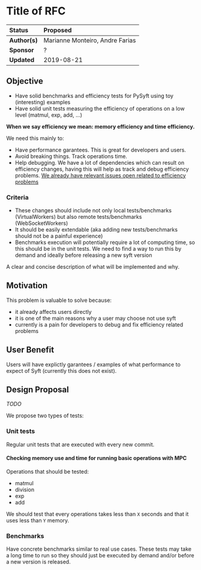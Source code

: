 # Title of RFC

| Status        | Proposed                                             |
:-------------- |:---------------------------------------------------- |
| **Author(s)** | Marianne Monteiro, Andre Farias                      |
| **Sponsor**   | ?                                                    |
| **Updated**   | 2019-08-21                                           |

## Objective

- Have solid benchmarks and efficiency tests for PySyft using toy (interesting) examples
- Have solid unit tests measuring the efficiency of operations on a low level (matmul, exp, add, ...)

**When we say efficiency we mean: memory efficiency and time efficiency.**

We need this mainly to:
- Have performance garantees. This is great for developers and users.
- Avoid breaking things. Track operations time.
- Help debugging. We have a lot of dependencies which can result on efficiency changes, having this will
help as track and debug efficiency problems.
[We already have relevant issues open related to efficiency problems](https://github.com/OpenMined/PySyft/issues?q=is%3Aopen+is%3Aissue+label%3Aefficiency)

### Criteria

- These changes should include not only local tests/benchmarks (VirtualWorkers) but
also remote tests/benchmarks (WebSocketWorkers)
- It should be easily extendable (aka adding new tests/benchmarks should not be a painful experience)
- Benchmarks execution will potentially require a lot of computing time, so this should be in the unit tests.
We need to find a way to run this by demand and ideally before releasing a new syft version

A clear and concise description of what will be implemented and why.

## Motivation

This problem is valuable to solve because:
- it already affects users directly
- it is one of the main reasons why a user may choose not use syft
- currently is a pain for developers to debug and fix efficiency related problems

## User Benefit

Users will have explictly garantees / examples of what performance to expect of Syft (currently this does not exist).

## Design Proposal

*TODO*

We propose two types of tests:

### Unit tests

Regular unit tests that are executed with every new commit.

#### Checking memory use and time for running basic operations with MPC

Operations that should be tested:

  * matmul
  * division
  * exp
  * add

We should test that every operations takes less than `X` seconds and that it uses less than `Y` memory.

### Benchmarks

Have concrete benchmarks similar to real use cases. These tests may take a long time to run so they should just be executed
by demand and/or before a new version is released.
